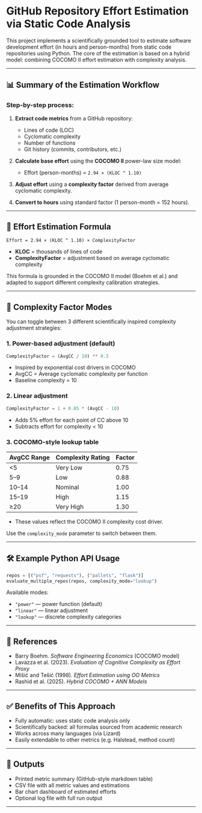 # GitHub Repository Effort Estimation via Static Code Analysis

This project implements a scientifically grounded tool to estimate software development effort (in hours and person-months) from static code repositories using Python. The core of the estimation is based on a hybrid model: combining COCOMO II effort estimation with complexity analysis.

---

## 📊 Summary of the Estimation Workflow

### Step-by-step process:

1. **Extract code metrics** from a GitHub repository:
   - Lines of code (LOC)
   - Cyclomatic complexity
   - Number of functions
   - Git history (commits, contributors, etc.)

2. **Calculate base effort** using the **COCOMO II** power-law size model:
   - Effort (person-months) = `2.94 × (KLOC ^ 1.10)`

3. **Adjust effort** using a **complexity factor** derived from average cyclomatic complexity.

4. **Convert to hours** using standard factor (1 person-month = 152 hours).

---

## 🧮 Effort Estimation Formula

```text
Effort = 2.94 × (KLOC ^ 1.10) × ComplexityFactor
```

- **KLOC** = thousands of lines of code
- **ComplexityFactor** = adjustment based on average cyclomatic complexity

This formula is grounded in the COCOMO II model (Boehm et al.) and adapted to support different complexity calibration strategies.

---

## 🔀 Complexity Factor Modes

You can toggle between 3 different scientifically inspired complexity adjustment strategies:

### 1. **Power-based adjustment (default)**
```python
ComplexityFactor = (AvgCC / 10) ** 0.3
```
- Inspired by exponential cost drivers in COCOMO
- AvgCC = Average cyclomatic complexity per function
- Baseline complexity = 10

### 2. **Linear adjustment**
```python
ComplexityFactor = 1 + 0.05 * (AvgCC - 10)
```
- Adds 5% effort for each point of CC above 10
- Subtracts effort for complexity < 10

### 3. **COCOMO-style lookup table**
| AvgCC Range | Complexity Rating | Factor |
|-------------|-------------------|--------|
| <5          | Very Low          | 0.75   |
| 5–9         | Low               | 0.88   |
| 10–14       | Nominal           | 1.00   |
| 15–19       | High              | 1.15   |
| ≥20         | Very High         | 1.30   |

- These values reflect the COCOMO II complexity cost driver.

Use the `complexity_mode` parameter to switch between them.

---

## 🛠️ Example Python API Usage

```python
repos = [("psf", "requests"), ("pallets", "flask")]
evaluate_multiple_repos(repos, complexity_mode="lookup")
```

Available modes:
- `"power"` — power function (default)
- `"linear"` — linear adjustment
- `"lookup"` — discrete complexity categories

---

## 📘 References

- Barry Boehm. *Software Engineering Economics* (COCOMO model)
- Lavazza et al. (2023). *Evaluation of Cognitive Complexity as Effort Proxy*
- Mišić and Tešić (1998). *Effort Estimation using OO Metrics*
- Rashid et al. (2025). *Hybrid COCOMO + ANN Models*

---

## ✅ Benefits of This Approach

- Fully automatic: uses static code analysis only
- Scientifically backed: all formulas sourced from academic research
- Works across many languages (via Lizard)
- Easily extendable to other metrics (e.g. Halstead, method count)

---

## 📂 Outputs

- Printed metric summary (GitHub-style markdown table)
- CSV file with all metric values and estimations
- Bar chart dashboard of estimated efforts
- Optional log file with full run output

---


